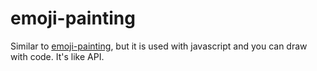 # emoji-painting
Similar to [emoji-painting](https://github.com/vuejs/vue](https://github.com/Retr0Aa/emoji-painting)https://github.com/Retr0Aa/emoji-painting), but it is used with javascript and you can draw with code.
It's like API.
